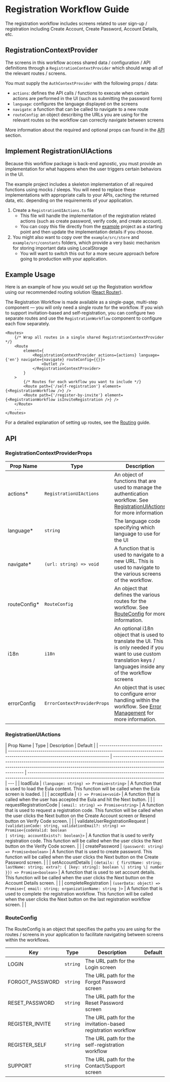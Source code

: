 # Registration Workflow Guide

The registration workflow includes screens related to user sign-up / registration including Create Account, Create Password, Account Details, etc.

## RegistrationContextProvider

The screens in this workflow access shared data / configuration / API definitions through a `RegistrationContextProvider` which should wrap all of the relevant routes / screens.

You must supply the `AuthContextProvider` with the following props / data:

-   `actions`: defines the API calls / functions to execute when certain actions are performed in the UI (such as submitting the password form)
-   `language`: configures the language displayed on the screens
-   `navigate`: a function that can be called to navigate to a new route
-   `routeConfig`: an object describing the URLs you are using for the relevant routes so the workflow can correctly navigate between screens

More information about the required and optional props can found in the [API](#api) section.

## Implement RegistrationUIActions

Because this workflow package is back-end agnostic, you must provide an implementation for what happens when the user triggers certain behaviors in the UI.

The example project includes a skeleton implementation of all required functions using mocks / sleeps. You will need to replace these implementations with appropriate calls to your APIs, caching the returned data, etc. depending on the requirements of your application.

1. Create a `RegistrationUIActions.ts` file
    - This file will handle the implementation of the registration related actions (such as create password, verify code, and create account).
    - You can copy this file directly from the [example](../example/src/actions/RegistrationUIActions.tsx) project as a starting point and then update the implementation details if you choose.
2. You might also want to copy over the `example/src/store` and `example/src/constants` folders, which provide a very basic mechanism for storing important data using LocalStorage
    - You will want to switch this out for a more secure approach before going to production with your application.

## Example Usage

Here is an example of how you would set up the Registration workflow using our recommended routing solution ([React Router](https://reactrouter.com/)).

The Registration Workflow is made available as a single-page, multi-step component — you will only need a single route for the workflow. If you wish to support invitation-based and self-registration, you can configure two separate routes and use the `RegistrationWorkflow` component to configure each flow separately.

```tsx
<Routes>
    {/* Wrap all routes in a single shared RegistrationContextProvider */}
    <Route
        element={
            <RegistrationContextProvider actions={actions} language={'en'} navigate={navigate} routeConfig={{}}>
                <Outlet />
            </RegistrationContextProvider>
        }
    >
        {/* Routes for each workflow you want to include */}
        <Route path={'/self-registration'} element={<RegistrationWorkflow />} />
        <Route path={'/register-by-invite'} element={<RegistrationWorkflow isInviteRegistration />} />
    </Route>
    ...
</Routes>
```

For a detailed explanation of setting up routes, see the [Routing](./routing.md) guide.

## API

### RegistrationContextProviderProps

| Prop Name     | Type                        | Description                                                                                                                                                             | Default |
| ------------- | --------------------------- | ----------------------------------------------------------------------------------------------------------------------------------------------------------------------- | ------- |
| actions\*     | `RegistrationUIActions`     | An object of functions that are used to manage the authentication workflow. See [RegistrationUIActions](#registrationuiactions) for more information                    |         |
| language\*    | `string`                    | The language code specifying which language to use for the UI                                                                                                           | `'en'`  |
| navigate\*    | `(url: string) => void`     | A function that is used to navigate to a new URL. This is used to navigate to the various screens of the workflow.                                                      |         |
| routeConfig\* | `RouteConfig`               | An object that defines the various routes for the workflow. See [RouteConfig](#routeconfig) for more information.                                                       |         |
| i18n          | `i18n`                      | An optional i18n object that is used to translate the UI. This is only needed if you want to use custom translation keys / languages inside any of the workflow screens |         |
| errorConfig   | `ErrorContextProviderProps` | An object that is used to configure error handling within the workflow. See [Error Management](./error-management.md) for more information.                             |         |

### RegistrationUIActions

| Prop Name                       | Type                                                                                                                            | Description                                                                                                                                                                                    | Default                                                                                                                                           |
| ------------------------------- | ------------------------------------------------------------------------------------------------------------------------------- | ---------------------------------------------------------------------------------------------------------------------------------------------------------------------------------------------- | ------------------------------------------------------------------------------------------------------------------------------------------------- | --- |
| loadEula                        | `(language: string) => Promise<string>`                                                                                         | A function that is used to load the Eula content. This function will be called when the Eula screen is loaded.                                                                                 |                                                                                                                                                   |
| acceptEula                      | `() => Promise<void>`                                                                                                           | A function that is called when the user has accepted the Eula and hit the Next button.                                                                                                         |                                                                                                                                                   |
| requestRegistrationCode         | `(email: string) => Promise<string>`                                                                                            | A function that is used to request a registration code. This function will be called when the user clicks the Next button on the Create Account screen or Resend button on Verify Code screen. |                                                                                                                                                   |
| validateUserRegistrationRequest | `(validationCode: string, validationEmail?: string) => Promise<{codeValid: boolean                                              | string; accountExists?: boolean}>`                                                                                                                                                             | A function that is used to verify registration code. This function will be called when the user clicks the Next button on the Verify Code screen. |     |
| createPassword                  | `(password: string) => Promise<boolean>`                                                                                        | A function that is used to create password. This function will be called when the user clicks the Next button on the Create Password screen.                                                   |                                                                                                                                                   |
| setAccountDetails               | `(details: { firstName: string; lastName: string; extra?: { [key: string]: boolean \| string \| number }}) => Promise<boolean>` | A function that is used to set account details. This function will be called when the user clicks the Next button on the Account Details screen.                                               |                                                                                                                                                   |
| completeRegistration            | `(userData: object) => Promise<{ email: string; organizationName: string }>`                                                    | A function that is used to complete the registration workflow. This function will be called when the user clicks the Next button on the last registration workflow screen.                     |                                                                                                                                                   |

### RouteConfig

The RouteConfig is an object that specifies the paths you are using for the routes / screens in your application to facilitate navigating between screens within the workflows.

| Key             | Type     | Description                                                 | Default |
| --------------- | -------- | ----------------------------------------------------------- | ------- |
| LOGIN           | `string` | The URL path for the Login screen                           |         |
| FORGOT_PASSWORD | `string` | The URL path for the Forgot Password screen                 |         |
| RESET_PASSWORD  | `string` | The URL path for the Reset Password screen                  |         |
| REGISTER_INVITE | `string` | The URL path for the invitation-based registration workflow |         |
| REGISTER_SELF   | `string` | The URL path for the self-registration workflow             |         |
| SUPPORT         | `string` | The URL path for the Contact/Support screen                 |         |
